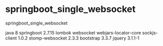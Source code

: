 # springboot_single_websocket
springboot_single_websocket

java 8
springboot 2.7.15
lombok
websocket
webjars-locator-core
sockjs-client 1.0.2
stomp-websocket 2.3.3
bootstrap 3.3.7
jquery 3.1.1-1
